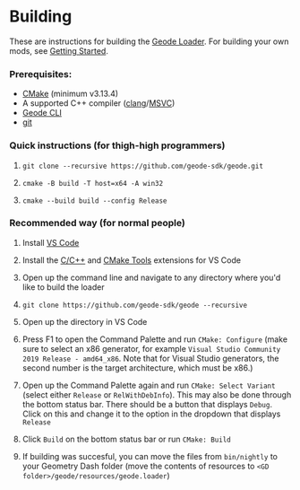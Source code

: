 # Building

These are instructions for building the [Geode Loader](https://github.com/geode-sdk/geode). For building your own mods, see [Getting Started](/starting).

### Prerequisites: 

 * [CMake](https://cmake.org/download/) (minimum v3.13.4)
 * A supported C++ compiler ([clang](https://releases.llvm.org/)/[MSVC](https://visualstudio.microsoft.com/downloads/))
 * [Geode CLI](https://github.com/geode-sdk/cli)
 * [git](https://git-scm.com/downloads)

### Quick instructions (for thigh-high programmers)

1. `git clone --recursive https://github.com/geode-sdk/geode.git`

2. `cmake -B build -T host=x64 -A win32`

3. `cmake --build build --config Release`

### Recommended way (for normal people)

1. Install [VS Code](https://code.visualstudio.com/)

2. Install the [C/C++](https://marketplace.visualstudio.com/items?itemName=ms-vscode.cpptools) and [CMake Tools](https://marketplace.visualstudio.com/items?itemName=ms-vscode.cmake-tools) extensions for VS Code

3. Open up the command line and navigate to any directory where you'd like to build the loader

4. `git clone https://github.com/geode-sdk/geode --recursive`

5. Open up the directory in VS Code

6. Press F1 to open the Command Palette and run `CMake: Configure` (make sure to select an x86 generator, for example `Visual Studio Community 2019 Release - amd64_x86`. Note that for Visual Studio generators, the second number is the target architecture, which must be x86.)

7. Open up the Command Palette again and run `CMake: Select Variant` (select either `Release` or `RelWithDebInfo`). This may also be done through the bottom status bar. There should be a button that displays `Debug`. Click on this and change it to the option in the dropdown that displays `Release`

8. Click `Build` on the bottom status bar or run `CMake: Build`

9. If building was succesful, you can move the files from `bin/nightly` to your Geometry Dash folder (move the contents of resources to `<GD folder>/geode/resources/geode.loader`)


